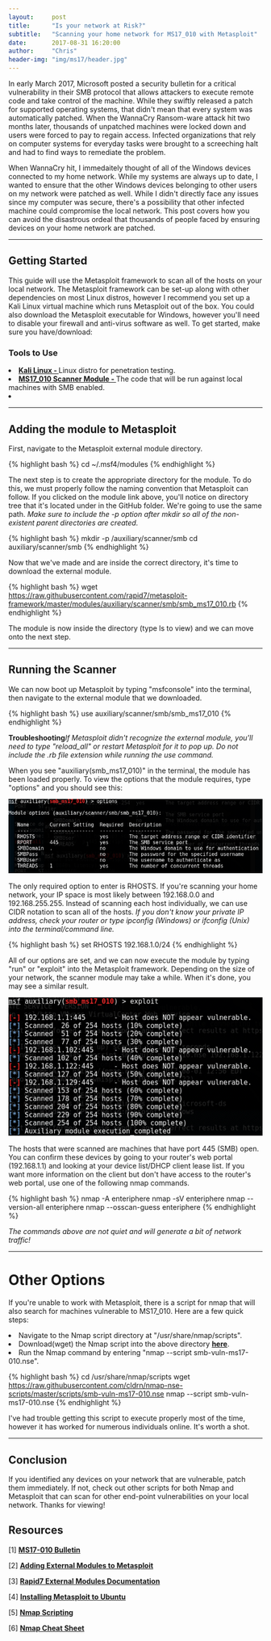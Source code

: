 ```yaml
---
layout:     post
title:      "Is your network at Risk?"
subtitle:   "Scanning your home network for MS17_010 with Metasploit"
date:       2017-08-31 16:20:00
author:     "Chris"
header-img: "img/ms17/header.jpg"
---
```


<p>In early March 2017, Microsoft posted a security bulletin for a critical vulnerability in their SMB protocol that allows attackers to execute remote code and take control of the machine. While they swiftly released a patch for supported operating systems, that didn't mean that every system was automatically patched. When the WannaCry Ransom-ware attack hit two months later, thousands of unpatched machines were locked down and users were forced to pay to regain access. Infected organizations that rely on computer systems for everyday tasks were brought to a screeching halt and had to find ways to remediate the problem. </p>


<p>When WannaCry hit, I immedaitely thought of all of the Windows devices connected to my home network. While my systems are always up to date, I wanted to ensure that the other Windows devices belonging to other users on my network were patched as well. While I didn't directly face any issues since my computer was secure, there's a possibility that other infected machine could compromise the local network. This post covers how you can avoid the disastrous ordeal that thousands of people faced by ensuring devices on your home network are patched. </p>
<hr>

<h2>Getting Started</h2>
<p>This guide will use the Metasploit framework to scan all of the hosts on your local network. The Metasploit framework can be set-up along with other dependencies on most Linux distros, however I recommend you set up a Kali Linux virtual machine which runs Metasploit out of the box. You could also download the Metasploit executable for Windows, however you'll need to disable your firewall and anti-virus software as well. To get started, make sure you have/download:</p>

<h3>Tools to Use</h3>
<p></p>

<li><a href="https://www.kali.org/downloads/"><b>Kali Linux - </b></a>Linux distro for penetration testing.</li>
<li><a href="https://github.com/rapid7/metasploit-framework/blob/master/modules/auxiliary/scanner/smb/smb_ms17_010.rb"><b>MS17_010 Scanner Module - </b></a>The code that will be run against local machines with SMB enabled.</li>
<li><b></b> </li>
<hr>

<h2>Adding the module to Metasploit</h2>
<p>First, navigate to the Metasploit external module directory.</p>

{% highlight bash %}
cd ~/.msf4/modules
{% endhighlight %}

<p>The next step is to create the appropriate directory for the module. To do this, we must properly follow the naming convention that Metasploit can follow. If you clicked on the module link above, you'll notice on directory tree that it's located under in the GitHub folder. We're going to use the same path. <i>Make sure to include the -p option after mkdir so all of the non-existent parent directories are created.</i></p>

{% highlight bash %}
mkdir -p /auxiliary/scanner/smb
cd auxiliary/scanner/smb
{% endhighlight %}

<p>Now that we've made and are inside the correct directory, it's time to download the external module.</p>

{% highlight bash %}
wget https://raw.githubusercontent.com/rapid7/metasploit-framework/master/modules/auxiliary/scanner/smb/smb_ms17_010.rb
{% endhighlight %}

<p>The module is now inside the directory (type ls to view) and we can move onto the next step.</p>
<hr>

<h2>Running the Scanner</h2>
<p>We can now boot up Metasploit by typing "msfconsole" into the terminal, then navigate to the external module that we downloaded.</p>

{% highlight bash %}
use auxiliary/scanner/smb/smb_ms17_010
{% endhighlight %}

<p><b>Troubleshooting</b><i>If Metasploit didn't recognize the external module, you'll need to type "reload_all" or restart Metasploit for it to pop up. Do not include the .rb file extension while running the use command.</i></p>

<p>When you see "auxiliary(smb_ms17_010)" in the terminal, the module has been loaded properly. To view the options that the module requires, type "options" and you should see this:</p>

![Figure One](/img/ms17/options.PNG)

<p>The only required option to enter is RHOSTS. If you're scanning your home network, your IP space is most likely between 192.168.0.0 and 192.168.255.255. Instead of scanning each host individually, we can use CIDR notation to scan all of the hosts. <i> If you don't know your private IP address, check your router or type ipconfig (Windows) or ifconfig (Unix) into the terminal/command line.</i></p>

{% highlight bash %}
set RHOSTS 192.168.1.0/24
{% endhighlight %}

<p>All of our options are set, and we can now execute the module by typing "run" or "exploit" into the Metasploit framework. Depending on the size of your network, the scanner module may take a while. When it's done, you may see a similar result.</p>


![Figure Two](/img/ms17/fini.PNG)

<p>The hosts that were scanned are machines that have port 445 (SMB) open. You can confirm these devices by going to your router's web portal (192.168.1.1) and looking at your device list/DHCP client lease list. If you want more information on the client but don't have access to the router's web portal, use one of the following nmap commands. </p>

{% highlight bash %}
nmap -A enteriphere
nmap -sV enteriphere
nmap --version-all enteriphere
nmap --osscan-guess enteriphere
{% endhighlight %}

<p><i>The commands above are not quiet and will generate a bit of network traffic!</i></p>
<hr>

<h1>Other Options</h1>
<p>If you're unable to work with Metasploit, there is a script for nmap that will also search for machines vulnerable to MS17_010. Here are a few quick steps:</p>

<li>Navigate to the Nmap script directory at "/usr/share/nmap/scripts".</li>
<li>Download(wget) the Nmap script into the above directory <a href="https://raw.githubusercontent.com/cldrn/nmap-nse-scripts/master/scripts/smb-vuln-ms17-010.nse"><b>here</b></a>.</li>
<li>Run the Nmap command by entering "nmap --script smb-vuln-ms17-010.nse".</li>

{% highlight bash %}
cd /usr/share/nmap/scripts
wget https://raw.githubusercontent.com/cldrn/nmap-nse-scripts/master/scripts/smb-vuln-ms17-010.nse
nmap --script smb-vuln-ms17-010.nse
{% endhighlight %}

<p>I've had trouble getting this script to execute properly most of the time, however it has worked for numerous individuals online. It's worth a shot.</p>
<hr>

<h2>Conclusion</h2>
<p>If you identified any devices on your network that are vulnerable, patch them immediately. If not, check out other scripts for both Nmap and Metasploit that can scan for other end-point vulnerabilities on your local network. Thanks for viewing!</p>

<h2>Resources</h2>
<p>[1] <a href="https://technet.microsoft.com/en-us/library/security/ms17-010.aspx"><b>MS17-010 Bulletin</b></a></p>
<p>[2] <a href="http://www.kalitutorials.net/2014/06/add-new-exploits-to-metasploit-from.html"><b>Adding External Modules to Metasploit</b></a></p>
<p>[3] <a href="https://github.com/rapid7/metasploit-framework/wiki/Loading-External-Modules"><b>Rapid7 External Modules Documentation</b></a></p>
<p>[4] <a href="https://www.darkoperator.com/installing-metasploit-in-ubunt/"><b>Installing Metasploit to Ubuntu</b></a></p>
<p>[5] <a href="https://null-byte.wonderhowto.com/how-to/hack-like-pro-using-nmap-scripting-engine-nse-for-reconnaissance-0158681/"><b>Nmap Scripting</b></a></p>
<p>[6] <a href="https://hackertarget.com/nmap-cheatsheet-a-quick-reference-guide/"><b>Nmap Cheat Sheet</b></a></p>








